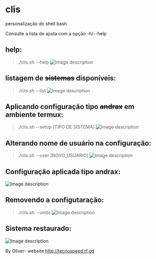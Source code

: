 # clis
personalização do shell bash

Consulte a lista de ajuda com a opçâo -h/--help

## help:
>./clis.sh --help
![Image description](https://github.com/Olliv3r/clis/blob/master/src/images/help.png)

## listagem de ~~sistemas~~ disponíveis:
>./clis.sh --list
![Image description](https://github.com/Olliv3r/clis/blob/master/src/images/list.png)

## Aplicando configuração tipo ~~andrax~~ em ambiente termux:
>./clis.sh --setup [TIPO DE SISTEMA]
![Image description](https://github.com/Olliv3r/clis/blob/master/src/images/setup.png)

## Alterando nome de usuário na configuração:
>./clis.sh --user [NOVO_USUARIO]
![Image description](https://github.com/Olliv3r/clis/blob/master/src/images/user.png)

## Configuração aplicada tipo andrax:
![Image description](https://github.com/Olliv3r/clis/blob/master/src/images/user_applyng.png)

## Removendo a configutaração:
>./clis.sh --undo
![Image description](https://github.com/Olliv3r/clis/blob/master/src/images/removing.png)

## Sistema restaurado:
![Image description](https://github.com/Olliv3r/clis/blob/master/src/images/removed.png)


By Oliver- website http://tecnospeed.rf.gd
